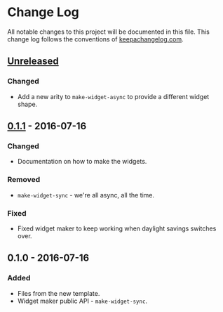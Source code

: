 # Change Log
All notable changes to this project will be documented in this file. This change log follows the conventions of [keepachangelog.com](http://keepachangelog.com/).

## [Unreleased]
### Changed
- Add a new arity to `make-widget-async` to provide a different widget shape.

## [0.1.1] - 2016-07-16
### Changed
- Documentation on how to make the widgets.

### Removed
- `make-widget-sync` - we're all async, all the time.

### Fixed
- Fixed widget maker to keep working when daylight savings switches over.

## 0.1.0 - 2016-07-16
### Added
- Files from the new template.
- Widget maker public API - `make-widget-sync`.

[Unreleased]: https://github.com/your-name/day-four/compare/0.1.1...HEAD
[0.1.1]: https://github.com/your-name/day-four/compare/0.1.0...0.1.1
